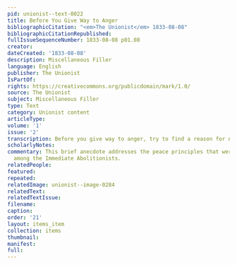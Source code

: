 ```yaml
---
pid: unionist--text-0022
title: Before You Give Way to Anger
bibliographicCitation: "<em>The Unionist</em> 1833-08-08"
bibliographicCitationRepublished: 
fullIssueSequenceNumber: 1833-08-08 p01.08
creator: 
dateCreated: '1833-08-08'
description: Miscellaneous Filler
language: English
publisher: The Unionist
IsPartOf: 
rights: https://creativecommons.org/publicdomain/mark/1.0/
source: The Unionist
subject: Miscellaneous Filler
type: Text
category: Unionist content
articleType: 
volume: '1'
issue: '2'
transcription: Before you give way to anger, try to find a reason for not being angry.
scholarlyNotes: 
commentary: This brief anecdote addresses the peace principles that were gaining credence
  among the Immediate Abolitionists.
relatedPeople: 
featured: 
repeated: 
relatedImage: unionist--image-0284
relatedText: 
relatedTextIssue: 
filename: 
caption: 
order: '21'
layout: items_item
collection: items
thumbnail: 
manifest: 
full: 
---
```

